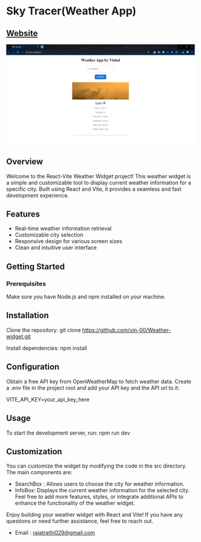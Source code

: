 # Sky Tracer(Weather App)

## [Website](https://sky-tracer.netlify.app/)
![image](https://github.com/iamvishalrathi/Sky-Tracer/blob/main/src/assets/Screenshot%202024-08-25%20220005.png)


## Overview
Welcome to the React-Vite Weather Widget project! This weather widget is a simple and customizable tool to display current weather information for a specific city. Built using React and Vite, it provides a seamless and fast development experience.

## Features
- Real-time weather information retrieval
- Customizable city selection
- Responsive design for various screen sizes
- Clean and intuitive user interface

## Getting Started
### Prerequisites
Make sure you have Node.js and npm installed on your machine.

## Installation
Clone the repository:
git clone https://github.com/vin-00/Weather-widget.git

Install dependencies:
npm install

## Configuration
Obtain a free API key from OpenWeatherMap to fetch weather data.
Create a .env file in the project root and add your API key and the API url to it:

VITE_API_KEY=your_api_key_here

## Usage
To start the development server, run:
npm run dev

## Customization
You can customize the widget by modifying the code in the src directory. The main components are:

- SearchBox : Allows users to choose the city for weather information.
- InfoBox: Displays the current weather information for the selected city.
Feel free to add more features, styles, or integrate additional APIs to enhance the functionality of the weather widget.

Enjoy building your weather widget with React and Vite! If you have any questions or need further assistance, feel free to reach out.

- Email : rajatrathi029@gmail.com
